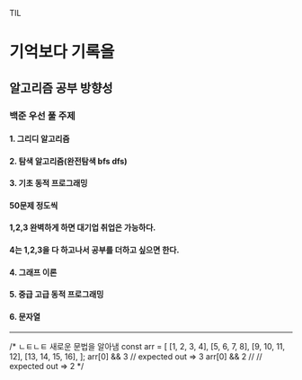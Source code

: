 
TIL

<h1>기억보다 기록을</h1>

<h2>알고리즘 공부 방향성</h2>

<h3>백준 우선 풀 주제</h3>
<h4>1. 그리디 알고리즘</h4>
<h4>2. 탐색 알고리즘(완전탐색 bfs dfs)</h4>
<h4>3. 기초 동적 프로그래밍</h4>
<h4>50문제 정도씩</h4>
<h4>1,2,3 완벽하게 하면 대기업 취업은 가능하다.</h4>
<h4>4는 1,2,3을 다 하고나서 공부를 더하고 싶으면 한다.</h4>
<h4>4. 그래프 이론</h4>
<h4>5. 중급 고급 동적 프로그래밍</h4>
<h4>6. 문자열</h4>

<hr>
/*
ㄴㅌㄴㅌ
    새로운 문법을 알아냄
    const arr = [
      [1, 2, 3, 4],
      [5, 6, 7, 8],
      [9, 10, 11, 12],
      [13, 14, 15, 16],
    ];
    arr[0] && 3 // expected out => 3
    arr[0] && 2 // // expected out => 2
*/
